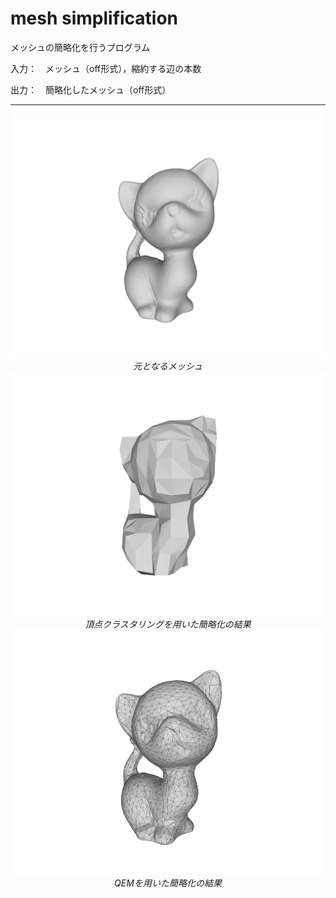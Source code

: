 # mesh simplification
メッシュの簡略化を行うプログラム

入力：　メッシュ（off形式），縮約する辺の本数

出力：　簡略化したメッシュ（off形式）

---
<p align="center">
  <img src="image/mesh00.png" width="">
  <br>
  <em>元となるメッシュ</em>
  <img src="image/vertexClustering00.png" width="">
  <br>
  <em>頂点クラスタリングを用いた簡略化の結果</em>
  <img src="image/QEMsimplification100.png" width="">
  <br>
  <em>QEMを用いた簡略化の結果</em>
</p>
